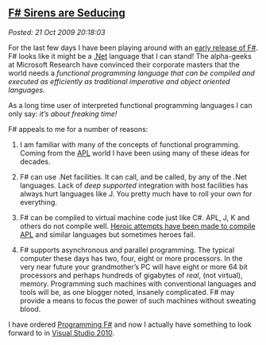  
[F\# Sirens are Seducing](https://bakerjd99.wordpress.com/2009/10/21/f-sirens-are-seducing/)
-------------------------------------------------------------------------------------------

*Posted: 21 Oct 2009 20:18:03*

For the last few days I have been playing around with an [early release
of
F\#](https://research.microsoft.com/en-us/um/cambridge/projects/fsharp/).
F\# looks like it might be a [.Net](https://www.microsoft.com/NET/)
language that I can stand! The alpha-geeks at Microsoft Research have
convinced their corporate masters that the world needs a *functional
programming language that can be compiled and executed as efficiently as
traditional imperative and object oriented languages.*

As a long time user of interpreted functional programming languages I
can only say: *it’s about freaking time!*

F\# appeals to me for a number of reasons:

1.  I am familiar with many of the concepts of functional programming.
    Coming from the
    [APL](https://en.wikipedia.org/wiki/APL\_(programming\_language))
    world I have been using many of these ideas for decades.

2.  F\# can use .Net facilities. It can call, and be called, by any of
    the .Net languages. Lack of *deep supported* integration with host
    facilities has always hurt languages like J. You pretty much have to
    roll your own for everything.

3.  F\# can be compiled to virtual machine code just like C\#. APL, J, K
    and others do not compile well. [Heroic attempts have been made to
    compile APL](https://www.snakeisland.com/) and similar languages but
    sometimes heroes fail.

4.  F\# supports asynchronous and parallel programming. The typical
    computer these days has two, four, eight or more processors. In the
    very near future your grandmother’s PC will have eight or more 64
    bit processors and perhaps hundreds of gigabytes of *real*, (not
    virtual), memory. Programming such machines with conventional
    languages and tools will be, as one blogger noted, insanely
    complicated. F\# may provide a means to focus the power of such
    machines without sweating blood.

I have ordered [Programming
F\#](https://oreilly.com/catalog/9780596153656) and now I actually have
something to look forward to in [Visual Studio
2010](https://www.microsoft.com/visualstudio/en-us/products/2010/default.mspx).
